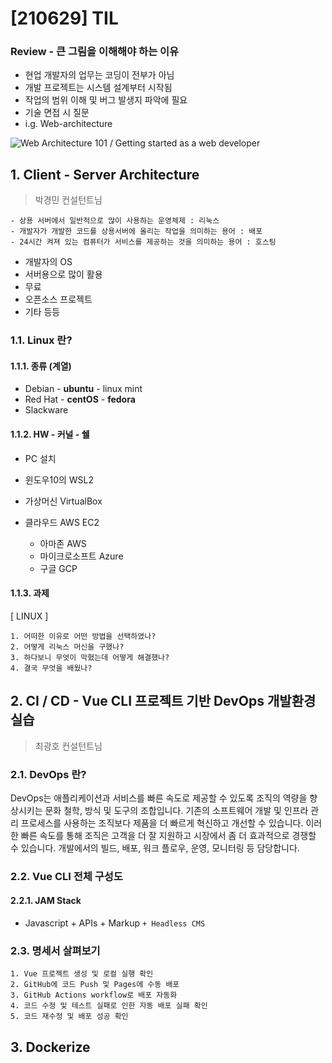 # [210629] TIL

### Review - 큰 그림을 이해해야 하는 이유

- 현업 개발자의 업무는 코딩이 전부가 아님
- 개발 프로젝트는 시스템 설계부터 시작됨
- 작업의 범위 이해 및 버그 발생지 파악에 필요
- 기술 면접 시 질문
- i.g. Web-architecture

![Web Architecture 101 / Getting started as a web developer](https://cdn-images-1.medium.com/max/1600/1*K6M-x-6e39jMq_c-2xqZIQ.png)



## 1. Client - Server Architecture

> 박경민 컨설턴트님

```
- 상용 서버에서 일반적으로 많이 사용하는 운영체제 : 리눅스
- 개발자가 개발한 코드를 상용서버에 올리는 작업을 의미하는 용어 : 배포
- 24시간 켜져 있는 컴퓨터가 서비스를 제공하는 것을 의미하는 용어 : 호스팅
```

- 개발자의 OS
- 서버용으로 많이 활용
- 무료
- 오픈소스 프로젝트
- 기타 등등

### 1.1. Linux 란?

#### 1.1.1. 종류 (계열)

- Debian - **ubuntu** - linux mint
- Red Hat - **centOS** - **fedora**
- Slackware



#### 1.1.2. HW - 커널 - 쉘

- PC 설치

- 윈도우10의 WSL2

- 가상머신 VirtualBox

- 클라우드 AWS EC2

  - 아마존 AWS
  - 마이크로소프트 Azure
  - 구글 GCP

  

#### 1.1.3. 과제

[ LINUX ]

```
1. 어떠한 이유로 어떤 방법을 선택하였나?
2. 어떻게 리눅스 머신을 구했나?
3. 하다보니 무엇이 막혔는데 어떻게 해결했나?
4. 결국 무엇을 배웠나?
```



## 2. CI / CD - Vue CLI 프로젝트 기반 DevOps 개발환경 실습

> 최광호 컨설턴트님

### 2.1. DevOps 란?

DevOps는 애플리케이션과 서비스를 빠른 속도로 제공할 수 있도록 조직의 역량을 향상시키는 문화 철학, 방식 및 도구의 조합입니다. 기존의 소프트웨어 개발 및 인프라 관리 프로세스를 사용하는 조직보다 제품을 더 빠르게 혁신하고 개선할 수 있습니다. 이러한 빠른 속도를 통해 조직은 고객을 더 잘 지원하고 시장에서 좀 더 효과적으로 경쟁할 수 있습니다. 개발에서의 빌드, 배포, 워크 플로우, 운영, 모니터링 등 담당합니다. 



### 2.2. Vue CLI 전체 구성도

#### 2.2.1. JAM Stack

- Javascript + APIs + Markup `+ Headless CMS`



### 2.3. 명세서 살펴보기

```
1. Vue 프로젝트 생성 및 로컬 실행 확인
2. GitHub에 코드 Push 및 Pages에 수동 배포
3. GitHub Actions workflow로 배포 자동화
4. 코드 수정 및 테스트 실패로 인한 자동 배포 실패 확인
5. 코드 재수정 및 배포 성공 확인
```







## 3. Dockerize

